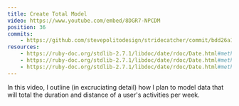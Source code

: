 ```yaml
---
title: Create Total Model
video: https://www.youtube.com/embed/8DGR7-NPCDM
position: 36
commits:
    - https://github.com/stevepolitodesign/stridecatcher/commit/bdd26a10b8381dd4ecf1a511a76ca0ed33b0f783
resources:
    - https://ruby-doc.org/stdlib-2.7.1/libdoc/date/rdoc/Date.html#method-c-commercial
    - https://ruby-doc.org/stdlib-2.7.1/libdoc/date/rdoc/Date.html#method-i-cwyear
    - https://ruby-doc.org/stdlib-2.7.1/libdoc/date/rdoc/Date.html#method-i-cweek
---
```

In this video, I outline (in excruciating detail) how I plan to model data that will total the duration and distance of a user's activities per week.